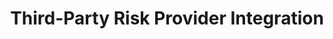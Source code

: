 ---
title: Third-Party Risk Provider Integration
excerpt: Provides documentation on configuring an Okta org to receive risk events from a third-party provider
layout: Guides
sections:
 - overview
 - create-service-app
 - update-default-provider
 - test-integration
---